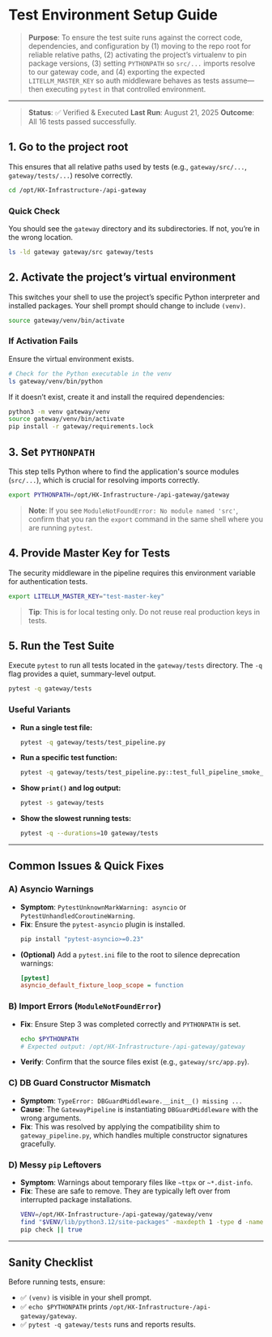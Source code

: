 # Test Environment Setup Guide

> **Purpose**: To ensure the test suite runs against the correct code, dependencies, and configuration by (1) moving to the repo root for reliable relative paths, (2) activating the project’s virtualenv to pin package versions, (3) setting `PYTHONPATH` so `src/...` imports resolve to our gateway code, and (4) exporting the expected `LITELLM_MASTER_KEY` so auth middleware behaves as tests assume—then executing `pytest` in that controlled environment.

---

> **Status**: ✅ Verified & Executed
> **Last Run**: August 21, 2025
> **Outcome**: All 16 tests passed successfully.

## 1. Go to the project root

This ensures that all relative paths used by tests (e.g., `gateway/src/...`, `gateway/tests/...`) resolve correctly.

```bash
cd /opt/HX-Infrastructure-/api-gateway
```

### Quick Check

You should see the `gateway` directory and its subdirectories. If not, you’re in the wrong location.

```bash
ls -ld gateway gateway/src gateway/tests
```

## 2. Activate the project’s virtual environment

This switches your shell to use the project’s specific Python interpreter and installed packages. Your shell prompt should change to include `(venv)`.

```bash
source gateway/venv/bin/activate
```

### If Activation Fails

Ensure the virtual environment exists.

```bash
# Check for the Python executable in the venv
ls gateway/venv/bin/python
```

If it doesn’t exist, create it and install the required dependencies:

```bash
python3 -m venv gateway/venv
source gateway/venv/bin/activate
pip install -r gateway/requirements.lock
```

## 3. Set `PYTHONPATH`

This step tells Python where to find the application's source modules (`src/...`), which is crucial for resolving imports correctly.

```bash
export PYTHONPATH=/opt/HX-Infrastructure-/api-gateway/gateway
```

> **Note**: If you see `ModuleNotFoundError: No module named 'src'`, confirm that you ran the `export` command in the same shell where you are running `pytest`.

## 4. Provide Master Key for Tests

The security middleware in the pipeline requires this environment variable for authentication tests.

```bash
export LITELLM_MASTER_KEY="test-master-key"
```

> **Tip**: This is for local testing only. Do not reuse real production keys in tests.

## 5. Run the Test Suite

Execute `pytest` to run all tests located in the `gateway/tests` directory. The `-q` flag provides a quiet, summary-level output.

```bash
pytest -q gateway/tests
```

### Useful Variants

- **Run a single test file:**
  ```bash
  pytest -q gateway/tests/test_pipeline.py
  ```

- **Run a specific test function:**
  ```bash
  pytest -q gateway/tests/test_pipeline.py::test_full_pipeline_smoke_test_success
  ```

- **Show `print()` and log output:**
  ```bash
  pytest -s gateway/tests
  ```

- **Show the slowest running tests:**
  ```bash
  pytest -q --durations=10 gateway/tests
  ```

---

## Common Issues & Quick Fixes

### A) Asyncio Warnings

- **Symptom**: `PytestUnknownMarkWarning: asyncio` or `PytestUnhandledCoroutineWarning`.
- **Fix**: Ensure the `pytest-asyncio` plugin is installed.
  ```bash
  pip install "pytest-asyncio>=0.23"
  ```
- **(Optional)** Add a `pytest.ini` file to the root to silence deprecation warnings:
  ```ini
  [pytest]
  asyncio_default_fixture_loop_scope = function
  ```

### B) Import Errors (`ModuleNotFoundError`)

- **Fix**: Ensure Step 3 was completed correctly and `PYTHONPATH` is set.
  ```bash
  echo $PYTHONPATH
  # Expected output: /opt/HX-Infrastructure-/api-gateway/gateway
  ```
- **Verify**: Confirm that the source files exist (e.g., `gateway/src/app.py`).

### C) DB Guard Constructor Mismatch

- **Symptom**: `TypeError: DBGuardMiddleware.__init__() missing ...`
- **Cause**: The `GatewayPipeline` is instantiating `DBGuardMiddleware` with the wrong arguments.
- **Fix**: This was resolved by applying the compatibility shim to `gateway_pipeline.py`, which handles multiple constructor signatures gracefully.

### D) Messy `pip` Leftovers

- **Symptom**: Warnings about temporary files like `~ttpx` or `~*.dist-info`.
- **Fix**: These are safe to remove. They are typically left over from interrupted package installations.
  ```bash
  VENV=/opt/HX-Infrastructure-/api-gateway/gateway/venv
  find "$VENV/lib/python3.12/site-packages" -maxdepth 1 -type d -name '~*' -print -exec rm -rf {} +
  pip check || true
  ```

---

## Sanity Checklist

Before running tests, ensure:

- ✅ `(venv)` is visible in your shell prompt.
- ✅ `echo $PYTHONPATH` prints `/opt/HX-Infrastructure-/api-gateway/gateway`.
- ✅ `pytest -q gateway/tests` runs and reports results.
